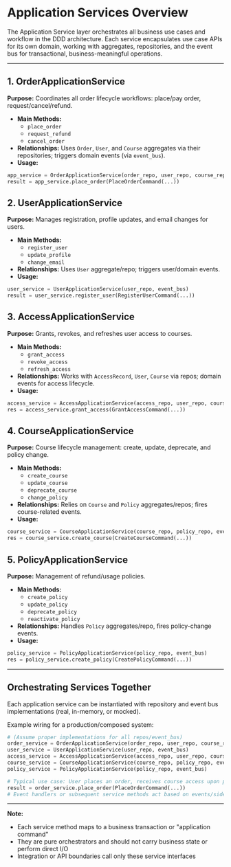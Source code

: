 # Application Services Overview

The Application Service layer orchestrates all business use cases and workflow in the DDD architecture. Each service encapsulates use case APIs for its own domain, working with aggregates, repositories, and the event bus for transactional, business-meaningful operations.

---

## 1. OrderApplicationService
**Purpose:** Coordinates all order lifecycle workflows: place/pay order, request/cancel/refund.
- **Main Methods:**
    - `place_order`
    - `request_refund`
    - `cancel_order`
- **Relationships:** Uses `Order`, `User`, and `Course` aggregates via their repositories; triggers domain events (via `event_bus`).
- **Usage:**
```python
app_service = OrderApplicationService(order_repo, user_repo, course_repo, event_bus)
result = app_service.place_order(PlaceOrderCommand(...))
```

## 2. UserApplicationService
**Purpose:** Manages registration, profile updates, and email changes for users.
- **Main Methods:**
    - `register_user`
    - `update_profile`
    - `change_email`
- **Relationships:** Uses `User` aggregate/repo; triggers user/domain events.
- **Usage:**
```python
user_service = UserApplicationService(user_repo, event_bus)
result = user_service.register_user(RegisterUserCommand(...))
```

## 3. AccessApplicationService
**Purpose:** Grants, revokes, and refreshes user access to courses.
- **Main Methods:**
    - `grant_access`
    - `revoke_access`
    - `refresh_access`
- **Relationships:** Works with `AccessRecord`, `User`, `Course` via repos; domain events for access lifecycle.
- **Usage:**
```python
access_service = AccessApplicationService(access_repo, user_repo, course_repo, event_bus)
res = access_service.grant_access(GrantAccessCommand(...))
```

## 4. CourseApplicationService
**Purpose:** Course lifecycle management: create, update, deprecate, and policy change.
- **Main Methods:**
    - `create_course`
    - `update_course`
    - `deprecate_course`
    - `change_policy`
- **Relationships:** Relies on `Course` and `Policy` aggregates/repos; fires course-related events.
- **Usage:**
```python
course_service = CourseApplicationService(course_repo, policy_repo, event_bus)
res = course_service.create_course(CreateCourseCommand(...))
```

## 5. PolicyApplicationService
**Purpose:** Management of refund/usage policies.
- **Main Methods:**
    - `create_policy`
    - `update_policy`
    - `deprecate_policy`
    - `reactivate_policy`
- **Relationships:** Handles `Policy` aggregates/repo, fires policy-change events.
- **Usage:**
```python
policy_service = PolicyApplicationService(policy_repo, event_bus)
res = policy_service.create_policy(CreatePolicyCommand(...))
```

---

## Orchestrating Services Together
Each application service can be instantiated with repository and event bus implementations (real, in-memory, or mocked).

Example wiring for a production/composed system:
```python
# (Assume proper implementations for all repos/event_bus)
order_service = OrderApplicationService(order_repo, user_repo, course_repo, event_bus)
user_service = UserApplicationService(user_repo, event_bus)
access_service = AccessApplicationService(access_repo, user_repo, course_repo, event_bus)
course_service = CourseApplicationService(course_repo, policy_repo, event_bus)
policy_service = PolicyApplicationService(policy_repo, event_bus)

# Typical use case: User places an order, receives course access upon payment
result = order_service.place_order(PlaceOrderCommand(...))
# Event handlers or subsequent service methods act based on events/side effects
```

---
**Note:**
- Each service method maps to a business transaction or "application command"
- They are pure orchestrators and should not carry business state or perform direct I/O
- Integration or API boundaries call only these service interfaces
